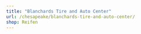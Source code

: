 ```yaml
---
title: "Blanchards Tire and Auto Center"
url: /chesapeake/blanchards-tire-and-auto-center/
shop: Reifen
---
```

